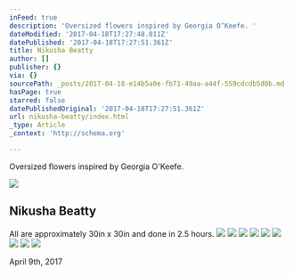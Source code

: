 ```yaml
---
inFeed: true
description: 'Oversized flowers inspired by Georgia O’Keefe. '
dateModified: '2017-04-18T17:27:48.011Z'
datePublished: '2017-04-18T17:27:51.361Z'
title: Nikusha Beatty
author: []
publisher: {}
via: {}
sourcePath: _posts/2017-04-18-e14b5a0e-fb71-49aa-a44f-559cdcdb5d0b.md
hasPage: true
starred: false
datePublishedOriginal: '2017-04-18T17:27:51.361Z'
url: nikusha-beatty/index.html
_type: Article
_context: 'http://schema.org'

---
```

Oversized flowers inspired by Georgia O'Keefe. 

<article style=""><img src="https://the-grid-user-content.s3-us-west-2.amazonaws.com/82019781-eba5-4c53-aeae-399541739b40.jpg" /><h1>Nikusha Beatty</h1></article>

All are approximately 30in x 30in and done in 2.5 hours.
![](https://imgflo.herokuapp.com/graph/2b2431f8e7ba7b0/24a9b48bdc6887b0edca34993e0ca16b/croprotate.jpg?cropheight=3024&cropwidth=3024&degrees=-90&input=https%3A%2F%2Fthe-grid-user-content.s3-us-west-2.amazonaws.com%2F9341d64a-04dc-4eea-9031-626aeef43498.jpg&x=0&y=0)
![](https://imgflo.herokuapp.com/graph/2b2431f8e7ba7b0/467505213d71b8218a9c182658c41982/croprotate.jpg?cropheight=3024&cropwidth=3024&degrees=-90&input=https%3A%2F%2Fthe-grid-user-content.s3-us-west-2.amazonaws.com%2F5f525208-52af-48ed-8bdd-8645ac60dc52.jpg&x=0&y=0)
![](https://imgflo.herokuapp.com/graph/2b2431f8e7ba7b0/36acfb4746ae86521e9c1e1e380111c0/croprotate.jpg?cropheight=3024&cropwidth=3024&degrees=-90&input=https%3A%2F%2Fthe-grid-user-content.s3-us-west-2.amazonaws.com%2Fc812f7d4-fdd3-4ecf-be09-0db368a67e5c.jpg&x=0&y=0)
![](https://the-grid-user-content.s3-us-west-2.amazonaws.com/01324e7e-9408-421a-a045-ec4e70b60b00.jpg)
![](https://imgflo.herokuapp.com/graph/2b2431f8e7ba7b0/c56a2b852e5ae9f60d444e0fdd69fba4/croprotate.jpg?cropheight=3024&cropwidth=3024&degrees=-90&input=https%3A%2F%2Fthe-grid-user-content.s3-us-west-2.amazonaws.com%2Fc16b7868-6f69-459b-b0e7-1c5e3792016d.jpg&x=0&y=0)
![](https://imgflo.herokuapp.com/graph/2b2431f8e7ba7b0/a8e56ade434373f7a7312f230b044cc9/croprotate.jpg?cropheight=3024&cropwidth=3024&degrees=-90&input=https%3A%2F%2Fthe-grid-user-content.s3-us-west-2.amazonaws.com%2F5c87ca28-2e38-42db-b313-e218edaa115c.jpg&x=0&y=0)
![](https://imgflo.herokuapp.com/graph/2b2431f8e7ba7b0/9040a74cb1030e3ab124462e88e7cfbf/croprotate.jpg?cropheight=3024&cropwidth=3024&degrees=-90&input=https%3A%2F%2Fthe-grid-user-content.s3-us-west-2.amazonaws.com%2Ff32312d7-89e9-4454-ab1e-902f70497c5b.jpg&x=0&y=0)
![](https://imgflo.herokuapp.com/graph/2b2431f8e7ba7b0/ce482675a93825e7761f7fae6b8e4078/croprotate.jpg?cropheight=3024&cropwidth=3024&degrees=-90&input=https%3A%2F%2Fthe-grid-user-content.s3-us-west-2.amazonaws.com%2Fe2132cf1-8578-46f2-afa7-ae717f6700e5.jpg&x=0&y=0)
![](https://imgflo.herokuapp.com/graph/2b2431f8e7ba7b0/2551ea268c769006e68e2cb8c17790d9/croprotate.jpg?cropheight=3024&cropwidth=3024&degrees=-90&input=https%3A%2F%2Fthe-grid-user-content.s3-us-west-2.amazonaws.com%2Fd335c8ef-d467-4a4e-9a87-43b0e264af57.jpg&x=0&y=0)

April 9th, 2017